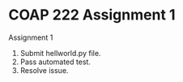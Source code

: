 # COAP 222 Assignment 1

Assignment 1

1. Submit hellworld.py file.
2. Pass automated test.
3. Resolve issue.
